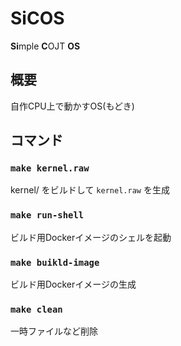 # SiCOS

**Si**mple **C**OJT **OS**

## 概要

自作CPU上で動かすOS(もどき)

## コマンド

### `make kernel.raw`

kernel/ をビルドして `kernel.raw` を生成

### `make run-shell`

ビルド用Dockerイメージのシェルを起動

### `make buikld-image`

ビルド用Dockerイメージの生成

### `make clean`

一時ファイルなど削除
